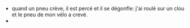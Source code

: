 - quand un pneu crève, il est percé et il se dégonfle: j'ai roulé sur un clou et le pneu de mon vélo a crevé.
-